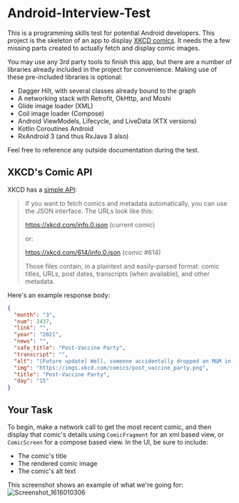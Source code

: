 # Android-Interview-Test

This is a programming skills test for potential Android developers. This project is the skeleton of
an app to display [XKCD comics](https://xkcd.com/). It needs the a few missing parts created to
actually fetch and display comic images.

You may use any 3rd party tools to finish this app, but there are a number of libraries already
included in the project for convenience. Making use of these pre-included libraries is optional:

- Dagger Hilt, with several classes already bound to the graph
- A networking stack with Retrofit, OkHttp, and Moshi
- Glide image loader (XML)
- Coil image loader (Compose)
- Android ViewModels, Lifecycle, and LiveData (KTX versions)
- Kotlin Coroutines Android
- RxAndroid 3 (and thus RxJava 3 also)

Feel free to reference any outside documentation during the test.

## XKCD's Comic API

XKCD has a [simple API](https://xkcd.com/json.html):

> If you want to fetch comics and metadata automatically,
> you can use the JSON interface. The URLs look like this:
>
> https://xkcd.com/info.0.json (current comic)
>
> or:
>
> https://xkcd.com/614/info.0.json (comic #614)
>
> Those files contain, in a plaintext and easily-parsed format: comic titles,
> URLs, post dates, transcripts (when available), and other metadata.

Here's an example response body:

```json
{
  "month": "3",
  "num": 2437,
  "link": "",
  "year": "2021",
  "news": "",
  "safe_title": "Post-Vaccine Party",
  "transcript": "",
  "alt": "[Future update] Well, someone accidentally dropped an M&M in their cup of ice water, and we all panicked and scattered.",
  "img": "https://imgs.xkcd.com/comics/post_vaccine_party.png",
  "title": "Post-Vaccine Party",
  "day": "15"
}
```

## Your Task

To begin, make a network call to get the most recent comic, and then display that comic's details
using `ComicFragment` for an xml based view, or `ComicScreen` for a compose based view. In the UI, be sure to include:

- The comic's title
- The rendered comic image
- The comic's alt text

This screenshot shows an example of what we're going for:
![Screenshot_1616010306](https://user-images.githubusercontent.com/51245997/111528686-d74c8780-8737-11eb-879f-e803d684d5ba.png)




